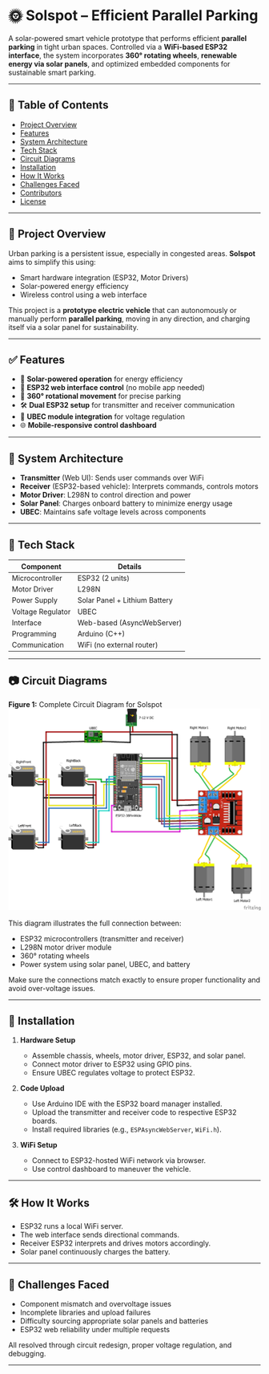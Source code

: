 # 🌞 Solspot – Efficient Parallel Parking

A solar-powered smart vehicle prototype that performs efficient **parallel parking** in tight urban spaces. Controlled via a **WiFi-based ESP32 interface**, the system incorporates **360° rotating wheels**, **renewable energy via solar panels**, and optimized embedded components for sustainable smart parking.

---

## 📌 Table of Contents
- [Project Overview](#project-overview)
- [Features](#features)
- [System Architecture](#system-architecture)
- [Tech Stack](#tech-stack)
- [Circuit Diagrams](#circuit-diagrams)
- [Installation](#installation)
- [How It Works](#how-it-works)
- [Challenges Faced](#challenges-faced)
- [Contributors](#contributors)
- [License](#license)

---

## 🚗 Project Overview

Urban parking is a persistent issue, especially in congested areas. **Solspot** aims to simplify this using:
- Smart hardware integration (ESP32, Motor Drivers)
- Solar-powered energy efficiency
- Wireless control using a web interface

This project is a **prototype electric vehicle** that can autonomously or manually perform **parallel parking**, moving in any direction, and charging itself via a solar panel for sustainability.

---

## ✅ Features

- 🔋 **Solar-powered operation** for energy efficiency  
- 📶 **ESP32 web interface control** (no mobile app needed)  
- 🔄 **360° rotational movement** for precise parking  
- 🛠️ **Dual ESP32 setup** for transmitter and receiver communication  
- 🔌 **UBEC module integration** for voltage regulation  
- 🌐 **Mobile-responsive control dashboard**  

---

## 🧠 System Architecture

- **Transmitter** (Web UI): Sends user commands over WiFi  
- **Receiver** (ESP32-based vehicle): Interprets commands, controls motors  
- **Motor Driver**: L298N to control direction and power  
- **Solar Panel**: Charges onboard battery to minimize energy usage  
- **UBEC**: Maintains safe voltage levels across components  

---

## 🧰 Tech Stack

| Component         | Details                        |
|------------------|--------------------------------|
| Microcontroller  | ESP32 (2 units)                |
| Motor Driver     | L298N                          |
| Power Supply     | Solar Panel + Lithium Battery  |
| Voltage Regulator| UBEC                           |
| Interface        | Web-based (AsyncWebServer)     |
| Programming      | Arduino (C++)                  |
| Communication    | WiFi (no external router)      |

---

## 📷 Circuit Diagrams

**Figure 1:** Complete Circuit Diagram for Solspot  
![Circuit Diagram](./Circuitdiag_solspot.jpg)

This diagram illustrates the full connection between:
- ESP32 microcontrollers (transmitter and receiver)
- L298N motor driver module
- 360° rotating wheels
- Power system using solar panel, UBEC, and battery

Make sure the connections match exactly to ensure proper functionality and avoid over-voltage issues.

---

## 🔧 Installation

1. **Hardware Setup**
   - Assemble chassis, wheels, motor driver, ESP32, and solar panel.
   - Connect motor driver to ESP32 using GPIO pins.
   - Ensure UBEC regulates voltage to protect ESP32.

2. **Code Upload**
   - Use Arduino IDE with the ESP32 board manager installed.
   - Upload the transmitter and receiver code to respective ESP32 boards.
   - Install required libraries (e.g., `ESPAsyncWebServer`, `WiFi.h`).

3. **WiFi Setup**
   - Connect to ESP32-hosted WiFi network via browser.
   - Use control dashboard to maneuver the vehicle.

---

## 🛠️ How It Works

- ESP32 runs a local WiFi server.
- The web interface sends directional commands.
- Receiver ESP32 interprets and drives motors accordingly.
- Solar panel continuously charges the battery.

---

## 🚧 Challenges Faced

- Component mismatch and overvoltage issues  
- Incomplete libraries and upload failures  
- Difficulty sourcing appropriate solar panels and batteries  
- ESP32 web reliability under multiple requests  

All resolved through circuit redesign, proper voltage regulation, and debugging.

---
